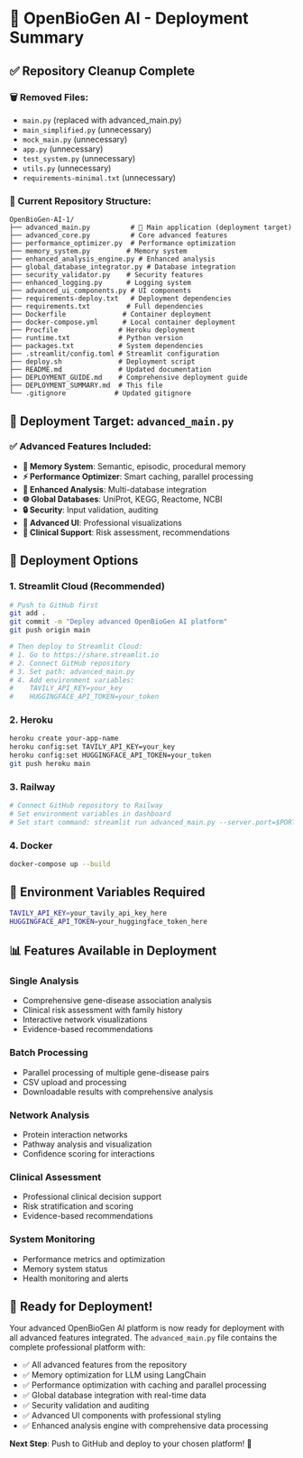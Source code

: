 # 🚀 OpenBioGen AI - Deployment Summary

## ✅ Repository Cleanup Complete

### 🗑️ Removed Files:
- `main.py` (replaced with advanced_main.py)
- `main_simplified.py` (unnecessary)
- `mock_main.py` (unnecessary)
- `app.py` (unnecessary)
- `test_system.py` (unnecessary)
- `utils.py` (unnecessary)
- `requirements-minimal.txt` (unnecessary)

### 📁 Current Repository Structure:
```
OpenBioGen-AI-1/
├── advanced_main.py          # 🎯 Main application (deployment target)
├── advanced_core.py          # Core advanced features
├── performance_optimizer.py  # Performance optimization
├── memory_system.py         # Memory system
├── enhanced_analysis_engine.py # Enhanced analysis
├── global_database_integrator.py # Database integration
├── security_validator.py    # Security features
├── enhanced_logging.py      # Logging system
├── advanced_ui_components.py # UI components
├── requirements-deploy.txt   # Deployment dependencies
├── requirements.txt         # Full dependencies
├── Dockerfile              # Container deployment
├── docker-compose.yml      # Local container deployment
├── Procfile               # Heroku deployment
├── runtime.txt            # Python version
├── packages.txt           # System dependencies
├── .streamlit/config.toml # Streamlit configuration
├── deploy.sh              # Deployment script
├── README.md              # Updated documentation
├── DEPLOYMENT_GUIDE.md    # Comprehensive deployment guide
├── DEPLOYMENT_SUMMARY.md  # This file
└── .gitignore            # Updated gitignore
```

## 🎯 Deployment Target: `advanced_main.py`

### ✅ Advanced Features Included:
- **🧠 Memory System**: Semantic, episodic, procedural memory
- **⚡ Performance Optimizer**: Smart caching, parallel processing
- **🔬 Enhanced Analysis**: Multi-database integration
- **🌐 Global Databases**: UniProt, KEGG, Reactome, NCBI
- **🔒 Security**: Input validation, auditing
- **🎨 Advanced UI**: Professional visualizations
- **🏥 Clinical Support**: Risk assessment, recommendations

## 🚀 Deployment Options

### 1. Streamlit Cloud (Recommended)
```bash
# Push to GitHub first
git add .
git commit -m "Deploy advanced OpenBioGen AI platform"
git push origin main

# Then deploy to Streamlit Cloud:
# 1. Go to https://share.streamlit.io
# 2. Connect GitHub repository
# 3. Set path: advanced_main.py
# 4. Add environment variables:
#    TAVILY_API_KEY=your_key
#    HUGGINGFACE_API_TOKEN=your_token
```

### 2. Heroku
```bash
heroku create your-app-name
heroku config:set TAVILY_API_KEY=your_key
heroku config:set HUGGINGFACE_API_TOKEN=your_token
git push heroku main
```

### 3. Railway
```bash
# Connect GitHub repository to Railway
# Set environment variables in dashboard
# Set start command: streamlit run advanced_main.py --server.port=$PORT --server.address=0.0.0.0
```

### 4. Docker
```bash
docker-compose up --build
```

## 🔧 Environment Variables Required

```bash
TAVILY_API_KEY=your_tavily_api_key_here
HUGGINGFACE_API_TOKEN=your_huggingface_token_here
```

## 📊 Features Available in Deployment

### Single Analysis
- Comprehensive gene-disease association analysis
- Clinical risk assessment with family history
- Interactive network visualizations
- Evidence-based recommendations

### Batch Processing
- Parallel processing of multiple gene-disease pairs
- CSV upload and processing
- Downloadable results with comprehensive analysis

### Network Analysis
- Protein interaction networks
- Pathway analysis and visualization
- Confidence scoring for interactions

### Clinical Assessment
- Professional clinical decision support
- Risk stratification and scoring
- Evidence-based recommendations

### System Monitoring
- Performance metrics and optimization
- Memory system status
- Health monitoring and alerts

## 🎉 Ready for Deployment!

Your advanced OpenBioGen AI platform is now ready for deployment with all advanced features integrated. The `advanced_main.py` file contains the complete professional platform with:

- ✅ All advanced features from the repository
- ✅ Memory optimization for LLM using LangChain
- ✅ Performance optimization with caching and parallel processing
- ✅ Global database integration with real-time data
- ✅ Security validation and auditing
- ✅ Advanced UI components with professional styling
- ✅ Enhanced analysis engine with comprehensive data processing

**Next Step**: Push to GitHub and deploy to your chosen platform! 🚀 